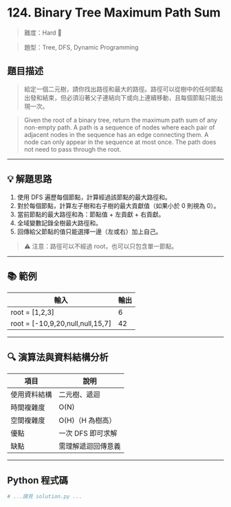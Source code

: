 # 124. Binary Tree Maximum Path Sum

> 難度：Hard 🔴

> 題型：Tree, DFS, Dynamic Programming

## 題目描述
> 給定一個二元樹，請你找出路徑和最大的路徑。路徑可以從樹中的任何節點出發和結束，但必須沿著父子連結向下或向上連續移動，且每個節點只能出現一次。

> Given the root of a binary tree, return the maximum path sum of any non-empty path. A path is a sequence of nodes where each pair of adjacent nodes in the sequence has an edge connecting them. A node can only appear in the sequence at most once. The path does not need to pass through the root.

---

## 💡 解題思路
1. 使用 DFS 遍歷每個節點，計算經過該節點的最大路徑和。
2. 對於每個節點，計算左子樹和右子樹的最大貢獻值（如果小於 0 則視為 0）。
3. 當前節點的最大路徑和為：節點值 + 左貢獻 + 右貢獻。
4. 全域變數記錄全樹最大路徑和。
5. 回傳給父節點的值只能選擇一邊（左或右）加上自己。

> ⚠️ 注意：路徑可以不經過 root，也可以只包含單一節點。

---

## 📚 範例

| 輸入 | 輸出 |
|------|------|
| root = [1,2,3] | 6 |
| root = [-10,9,20,null,null,15,7] | 42 |

---

## 🔍 演算法與資料結構分析

| 項目         | 說明                |
|--------------|---------------------|
| 使用資料結構 | 二元樹、遞迴         |
| 時間複雜度   | O(N)                |
| 空間複雜度   | O(H)（H 為樹高）     |
| 優點         | 一次 DFS 即可求解    |
| 缺點         | 需理解遞迴回傳意義   |

---

## Python 程式碼

```python
# ...請見 solution.py ...
```
